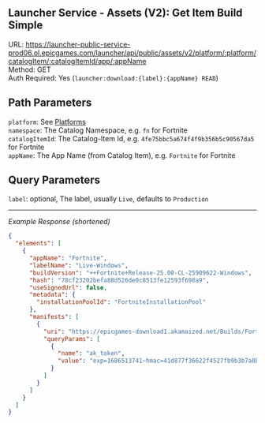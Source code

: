 ## Launcher Service - Assets (V2): Get Item Build Simple

URL: https://launcher-public-service-prod06.ol.epicgames.com/launcher/api/public/assets/v2/platform/:platform/catalogItem/:catalogItemId/app/:appName \
Method: GET \
Auth Required: Yes (`launcher:download:{label}:{appName} READ`)

## Path Parameters

`platform`: See [Platforms](../README.md#data) <br/>
`namespace`: The Catalog Namespace, e.g. `fn` for Fortnite <br/>
`catalogItemId`: The Catalog-Item Id, e.g. `4fe75bbc5a674f4f9b356b5c90567da5` for Fortnite <br/>
`appName`: The App Name (from Catalog Item), e.g. `Fortnite` for Fortnite

## Query Parameters

`label`: optional, The label, usually `Live`, defaults to `Production`

---

_Example Response (shortened)_

```json
{
  "elements": [
    {
      "appName": "Fortnite",
      "labelName": "Live-Windows",
      "buildVersion": "++Fortnite+Release-25.00-CL-25909622-Windows",
      "hash": "78cf23202befa88d526de0c8513fe12593f698a9",
      "useSignedUrl": false,
      "metadata": {
        "installationPoolId": "FortniteInstallationPool"
      },
      "manifests": [
        {
          "uri": "https://epicgames-download1.akamaized.net/Builds/Fortnite/CloudDir/aR-p-XE-qiz2uidz3k636UNRwJ-eyg.manifest",
          "queryParams": [
            {
              "name": "ak_token",
              "value": "exp=1686513741~hmac=41d877f36622f4527fb9b3b7a8baaa6fef95ee7cb68650964c2b5db7cd9aab15"
            }
          ]
        }
      ]
    }
  ]
}
```
